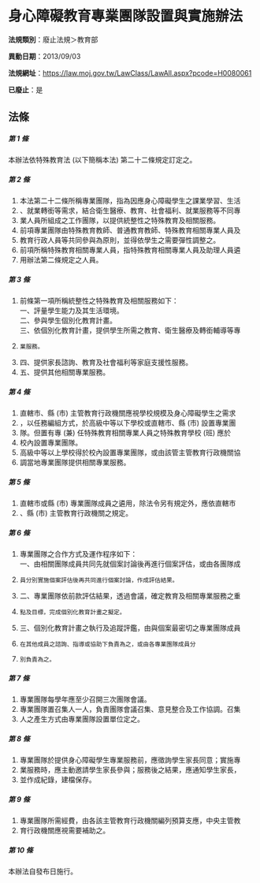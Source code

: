 # 身心障礙教育專業團隊設置與實施辦法

**法規類別**：廢止法規＞教育部

**異動日期**：2013/09/03  

**法規網址**：https://law.moj.gov.tw/LawClass/LawAll.aspx?pcode=H0080061

**已廢止**：是



## 法條
##### 第 1 條
本辦法依特殊教育法 (以下簡稱本法) 第二十二條規定訂定之。

##### 第 2 條
1. 本法第二十二條所稱專業團隊，指為因應身心障礙學生之課業學習、生活
1. 、就業轉銜等需求，結合衛生醫療、教育、社會福利、就業服務等不同專
1. 業人員所組成之工作團隊，以提供統整性之特殊教育及相關服務。
1. 前項專業團隊由特殊教育教師、普通教育教師、特殊教育相關專業人員及
1. 教育行政人員等共同參與為原則，並得依學生之需要彈性調整之。
1. 前項所稱特殊教育相關專業人員，指特殊教育相關專業人員及助理人員遴
1. 用辦法第二條規定之人員。

##### 第 3 條
1. 前條第一項所稱統整性之特殊教育及相關服務如下：  
一、評量學生能力及其生活環境。  
二、參與學生個別化教育計畫。  
三、依個別化教育計畫，提供學生所需之教育、衛生醫療及轉銜輔導等專
1.     業服務。
1. 四、提供家長諮詢、教育及社會福利等家庭支援性服務。
1. 五、提供其他相關專業服務。

##### 第 4 條
1. 直轄市、縣 (市) 主管教育行政機關應視學校規模及身心障礙學生之需求
1. ，以任務編組方式，於高級中等以下學校或直轄市、縣 (市) 設置專業團
1. 隊。但置有專 (兼) 任特殊教育相關專業人員之特殊教育學校 (班) 應於
1. 校內設置專業團隊。
1. 高級中等以上學校得於校內設置專業團隊，或由該管主管教育行政機關協
1. 調當地專業團隊提供相關專業服務。

##### 第 5 條
1. 直轄市或縣 (市) 專業團隊成員之遴用，除法令另有規定外，應依直轄市
1. 、縣 (市) 主管教育行政機關之規定。

##### 第 6 條
1. 專業團隊之合作方式及運作程序如下：  
一、由相關團隊成員共同先就個案討論後再進行個案評估，或由各團隊成
1.     員分別實施個案評估後再共同進行個案討論，作成評估結果。
1. 二、專業團隊依前款評估結果，透過會議，確定教育及相關專業服務之重
1.     點及目標，完成個別化教育計畫之擬定。
1. 三、個別化教育計畫之執行及追蹤評鑑，由與個案最密切之專業團隊成員
1.     在其他成員之諮詢、指導或協助下負責為之，或由各專業團隊成員分
1.     別負責為之。

##### 第 7 條
1. 專業團隊每學年應至少召開三次團隊會議。
1. 專業團隊置召集人一人，負責團隊會議召集、意見整合及工作協調。召集
1. 人之產生方式由專業團隊設置單位定之。

##### 第 8 條
1. 專業團隊於提供身心障礙學生專業服務前，應徵詢學生家長同意；實施專
1. 業服務時，應主動邀請學生家長參與；服務後之結果，應通知學生家長，
1. 並作成紀錄，建檔保存。

##### 第 9 條
1. 專業團隊所需經費，由各該主管教育行政機關編列預算支應，中央主管教
1. 育行政機關應視需要補助之。

##### 第 10 條
本辦法自發布日施行。


